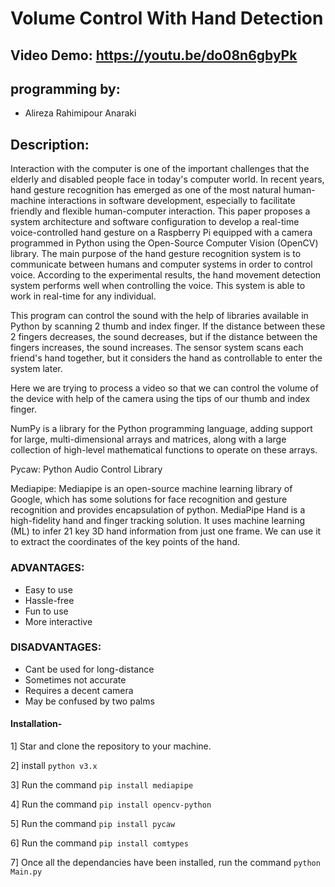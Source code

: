 # Volume Control With Hand Detection

## Video Demo:  https://youtu.be/do08n6gbyPk

## programming by:

- Alireza Rahimipour Anaraki

## Description:

Interaction with the computer is one of the important challenges that the elderly and disabled people face in today's computer world. In recent years, hand gesture recognition has emerged as one of the most natural human-machine interactions in software development, especially to facilitate friendly and flexible human-computer interaction. This paper proposes a system architecture and software configuration to develop a real-time voice-controlled hand gesture on a Raspberry Pi equipped with a camera programmed in Python using the Open-Source Computer Vision (OpenCV) library. The main purpose of the hand gesture recognition system is to communicate between humans and computer systems in order to control voice. According to the experimental results, the hand movement detection system performs well when controlling the voice. This system is able to work in real-time for any individual.

This program can control the sound with the help of libraries available in Python by scanning 2 thumb and index finger.
If the distance between these 2 fingers decreases, the sound decreases, but if the distance between the fingers increases, the sound increases.
The sensor system scans each friend's hand together, but it considers the hand as controllable to enter the system later.

Here we are trying to process a video so that we can control the volume of the device with help of the camera using the tips of our thumb and index finger.

NumPy is a library for the Python programming language, adding support for large, multi-dimensional arrays and matrices, along with a large collection of high-level mathematical functions to operate on these arrays.

Pycaw: Python Audio Control Library

Mediapipe: Mediapipe is an open-source machine learning library of Google, which has some solutions for face recognition and gesture recognition and provides encapsulation of python. MediaPipe Hand is a high-fidelity hand and finger tracking solution. It uses machine learning (ML) to infer 21 key 3D hand information from just one frame. We can use it to extract the coordinates of the key points of the hand.

### ADVANTAGES:

- Easy to use
- Hassle-free
- Fun to use
- More interactive

### DISADVANTAGES:

- Cant be used for long-distance
- Sometimes not accurate
- Requires a decent camera
- May be confused by two palms

#### Installation-

1] Star and clone the repository to your machine.

2] install `python v3.x`

3] Run the command `pip install mediapipe`

4] Run the command `pip install opencv-python`

5] Run the command `pip install pycaw`

6] Run the command `pip install comtypes`

7] Once all the dependancies have been installed, run the command `python Main.py`
